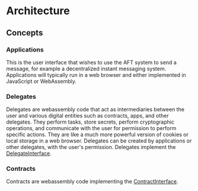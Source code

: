 # Architecture

## Concepts

### Applications

This is the user interface that wishes to use the AFT system to send a message,
for example a decentralized instant messaging system. Applications will
typically run in a web browser and either implemented in JavaScript or
WebAssembly.

### Delegates

Delegates are webassembly code that act as intermediaries between the user and
various digital entities such as contracts, apps, and other delegates. They
perform tasks, store secrets, perform cryptographic operations, and communicate
with the user for permission to perform specific actions. They are like a much
more powerful version of cookies or local storage in a web browser. Delegates
can be created by applications or other delegates, with the user's permission.
Delegates implement the
[DelegateInterface](https://github.com/freenet/locutus/blob/f1c8075e173f171c17ffa8d08803b2c9aea4ddf3/crates/locutus-stdlib/src/component_interface.rs#L121).

### Contracts

Contracts are webassembly code implementing the
[ContractInterface](https://github.com/freenet/locutus/blob/f1c8075e173f171c17ffa8d08803b2c9aea4ddf3/modules/antiflood-tokens/contracts/token-allocation-record/src/lib.rs#L10).
